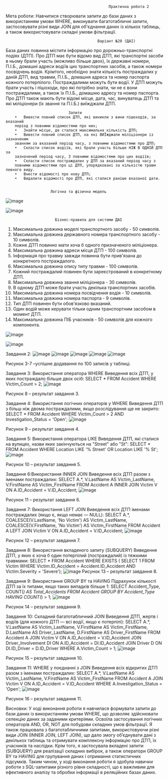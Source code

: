                                                   Практична робота 2
                                                  
Мета роботи: Навчитися створювати запити до бази даних з використанням умови WHERE, виконувати багатотабличні запити, застосовувати різні види JOIN для об'єднання даних із кількох таблиць, а також використовувати складні умови фільтрації.

                                             Варіант №20 (ДАІ)
База даних повинна містити інформацію про дорожньо-транспортні
подіях (ДТП). Про ДТП має бути відомо вид ДТП, які транспортні засоби в ньому брали участь (можливо більше двох), їх державні номери, П.І.Б., домашні адреси водіїв цих транспортних засобів, а також номери посвідчень водія. Крімтого, необхідно знати кількість постраждалих у даній ДТП, вид травми, П.І.Б., домашня адреса та номер паспорта кожного потерпілого. Постраждалими можуть бути водії. У ДТП можуть брати участь і пішоходи, про які потрібно знати, чи не є вони постраждалими, а також їх П.І.Б., домашню адресу та номер паспорта. Про ДТП також мають бути відомі місце, дата, час, винуватець ДТП та які міліціонери (їх звання та П.І.Б.) виїжджали ДТП.
                          
                                Запити
        •	Вивести повний список ДТП, які виникли з вини пішоходів, за вказаний
        період з повними відомостями про них;
        •	Знайти місце, де сталася максимальна кількість ДТП;
        •	Вивести повний список ДТП, на які ВИЇжджали міліціонери із зазначеним
        званням за вказаний період часу, з повними відомостями про ДТП;
        •	Скласти список водіїв, які брали участь більше НІЖ В ОДНІЙ ДТП за
        зазначений період часу, З повними відомостями про цих водіїв;
        •	Скласти список постраждалих у ДТП за вказаний період часу з
        повними відомостями про ці ДТП, упорядковані за кількістю травм певного виду.
        •	Внести відомості про нову ДТП;
        •	Видалити відомості про ДТП, які сталися раніше вказаної дати.

                            
                        Логічна та фізична модель
![image](https://github.com/user-attachments/assets/f28b2ca6-c263-4cf1-8a6b-23382d8fbcb9)

![image](https://github.com/user-attachments/assets/96d46b57-0b9a-4983-97ca-c6d99bad622c)


                          Бізнес-правила для системи ДАІ
1.	Максимальна довжина моделі транспортного засобу - 50 символів.
2.	Максимальна довжина державного номера транспортного засобу - 10 символів.
3.	Кожне ДТП повинно мати хоча б одного призначеного міліціонера.
4.	Максимальна довжина адреси місця ДТП - 100 символів.
5.	Інформація про травму завжди повинна бути прив'язана до конкретного постраждалого.
6.	Максимальна довжина опису типу травми - 100 символів.
7.	Кожний постраждалий повинен бути зареєстрований в конкретному ДТП.
8.	Максимальна довжина звання міліціонера - 30 символів.
9.	В одному ДТП може брати участь декілька транспортних засобів.
10.	Максимальна довжина номера посвідчення водія - 10 символів.
11.	Максимальна довжина номера паспорта - 9 символів.
12.	Тип ДТП повинен бути обов'язково вказаний.
13.	Один водій може керувати тільки одним транспортним засобом в момент ДТП.
14.	Максимальна довжина ПІБ учасників - 50 символів для кожного компонента.

![image](https://github.com/user-attachments/assets/0e9477f5-6059-49af-baa0-298eb00f04e3)

![image](https://github.com/user-attachments/assets/7fef6939-023b-4d04-bbd6-6684da0d1c5e)


Завдання 2:
 ![image](https://github.com/user-attachments/assets/ede721a9-0b3b-4876-b804-b98cf12a5be5)
![image](https://github.com/user-attachments/assets/70426e4e-f033-46c9-9392-5542e0136d26)
![image](https://github.com/user-attachments/assets/939a9c65-ea86-48f7-a4ea-b14485005f9f)
![image](https://github.com/user-attachments/assets/6cbbbacc-459c-4d75-af80-4e3493b5faf2)
![image](https://github.com/user-attachments/assets/58157818-dc36-4412-82e2-79c4fa4d3a5f)

Рисунок 3-7 –успішне додавання по 100 записів у таблиці.

Завдання 3: Використання оператора WHERE
Виведення всіх ДТП, у яких постраждало більше двох осіб:
SELECT * FROM Accident WHERE Victim_Count > 2;
 ![image](https://github.com/user-attachments/assets/74a0417b-965c-4ae1-b016-c273636d2067)
 
Рисунок 8 – результат завдання 3.

Завдання 4: Використання логічних операторів у WHERE
Виведення ДТП з більш ніж двома постраждалими, якщо розслідування ще не закрито:
SELECT * FROM Accident 
WHERE Victim_Count > 2 
AND Investigation_Status = 'Open';
 ![image](https://github.com/user-attachments/assets/518beb23-defe-4b3c-bc23-9fce3ed3e063)
 
Рисунок 9 – результат завдання 4.

Завдання  5: Використання оператора LIKE
Виведення ДТП, які сталися на вулицях, назви яких закінчуються на "Street" або "St":
SELECT * FROM Accident 
WHERE Location LIKE '% Street' 
OR Location LIKE '% St';
![image](https://github.com/user-attachments/assets/08210964-67ae-455b-ab4f-9069d404a27b)

Рисунок 10 – результат завдання 5.

Завдання 6:Використання INNER JOIN
Виведення всіх ДТП разом з іменами постраждалих:
SELECT A.*, V.LastName AS Victim_LastName, V.FirstName AS Victim_FirstName
FROM Accident A
INNER JOIN Victim V ON A.ID_Accident = V.ID_Accident;
![image](https://github.com/user-attachments/assets/9b01e87a-5dd9-4aaa-80ab-e559f6d33156)

Рисунок 11 – результат завдання 6.

Завдання 7: Використання LEFT JOIN
Виведення всіх ДТП іменами постраждалих (якщо є, якщо немає — NULL):
SELECT A.*, 
       COALESCE(V.LastName, 'No Victim') AS Victim_LastName, 
       COALESCE(V.FirstName, 'No Victim') AS Victim_FirstName
FROM Accident A
LEFT JOIN Victim V ON A.ID_Accident = V.ID_Accident; 
![image](https://github.com/user-attachments/assets/c8923499-35d1-4284-a342-b65b3e12587f)

Рисунок 12 – результат завдання 7.

Завдання 8: Використання вкладеного запиту (SUBQUERY)
Виведення ДТП, у яких є хоча б один потерпілий (постраждалий) із тяжкими травмами:
SELECT * 
FROM Accident 
WHERE EXISTS (
    SELECT 1 
    FROM Victim 
    WHERE Victim.ID_Accident = Accident.ID_Accident
    AND Victim.Severity = 'Severe');
 ![image](https://github.com/user-attachments/assets/566a999f-d373-4022-a4d8-7cea5572c613)
Рисунок 13 – результат завдання 8.

Завдання 9: Використання GROUP BY та HAVING
Підрахунок кількості ДТП за їх типами, якщо таких випадків більше 1:
SELECT Accident_Type, COUNT(*) AS Total_Accidents 
FROM Accident 
GROUP BY Accident_Type 
HAVING COUNT(*) > 1;
 ![image](https://github.com/user-attachments/assets/e9a0d7b2-063b-49ac-a3da-bddca639d689)
 
Рисунок 14 – результат завдання 9.

Завдання 10: Складний багатотабличний JOIN
Виведення ДТП, жертв і водіїв (для кожного ДТП — всі водії, якщо є потерпілі):
SELECT A.*, 
       V.LastName AS Victim_LastName, 
       V.FirstName AS Victim_FirstName, 
       D.LastName AS Driver_LastName, 
       D.FirstName AS Driver_FirstName
FROM Accident A
JOIN Victim V ON A.ID_Accident = V.ID_Accident
JOIN Driver_Involvement DI ON A.ID_Accident = DI.ID_Accident
JOIN Driver D ON DI.ID_Driver = D.ID_Driver
WHERE A.Victim_Count > 1;
 ![image](https://github.com/user-attachments/assets/4b8f0f60-6c44-4f6f-b84b-e796c6b5f7ee)
 
Рисунок 15 – результат завдання 10.

Завдання 11: WHERE у поєднанні з JOIN
Виведення всіх відкритих ДТП разом з іменами постраждалих:
SELECT A.*, 
       V.LastName AS Victim_LastName, 
       V.FirstName AS Victim_FirstName
FROM Accident A
JOIN Victim V ON A.ID_Accident = V.ID_Accident
WHERE A.Investigation_Status = 'Open';
 ![image](https://github.com/user-attachments/assets/5f6a1f18-144b-43b7-bb97-3ea1d0517a4e)
 
Рисунок 16 – результат завдання 11.
                              
Висновки: 
У ході виконання роботи я навчилася формувати запити до бази даних із використанням умови WHERE, що дозволяє здійснювати селекцію даних за заданими критеріями. Освоїла застосування логічних операторів AND, OR, NOT для побудови складних умов фільтрації.
Я також працювала з багатотабличними запитами, використовуючи різні види JOIN (INNER JOIN, LEFT JOIN), що дало змогу об’єднувати дані з декількох таблиць та отримувати комплексну інформацію про ДТП, їх учасників та наслідки.
Крім того, я застосувала вкладені запити (SUBQUERY) для реалізації складних вибірок, а також оператори GROUP BY та HAVING для групування даних і отримання статистичних підсумків.
Таким чином, у ході виконання роботи я здобула навички роботи з SQL-запитами різного рівня складності, що є важливим для ефективного аналізу та обробки інформації в реляційних базах даних.

